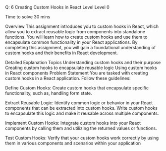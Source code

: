 Q: 6
Creating Custom Hooks in React
Level
Level 0

Time to solve
30 mins

Overview
This assignment introduces you to custom hooks in React, which allow you to extract reusable logic from components into standalone functions. You will learn how to create custom hooks and use them to encapsulate common functionality in your React applications. By completing this assignment, you will gain a foundational understanding of custom hooks and their benefits in React development.

Detailed Explanation
Topics
Understanding custom hooks and their purpose
Creating custom hooks to encapsulate reusable logic
Using custom hooks in React components
Problem Statement
You are tasked with creating custom hooks in a React application. Follow these guidelines:

Define Custom Hooks: Create custom hooks that encapsulate specific functionality, such as, handling form state.

Extract Reusable Logic: Identify common logic or behavior in your React components that can be extracted into custom hooks. Write custom hooks to encapsulate this logic and make it reusable across multiple components.

Implement Custom Hooks: Integrate custom hooks into your React components by calling them and utilizing the returned values or functions.

Test Custom Hooks: Verify that your custom hooks work correctly by using them in various components and scenarios within your application